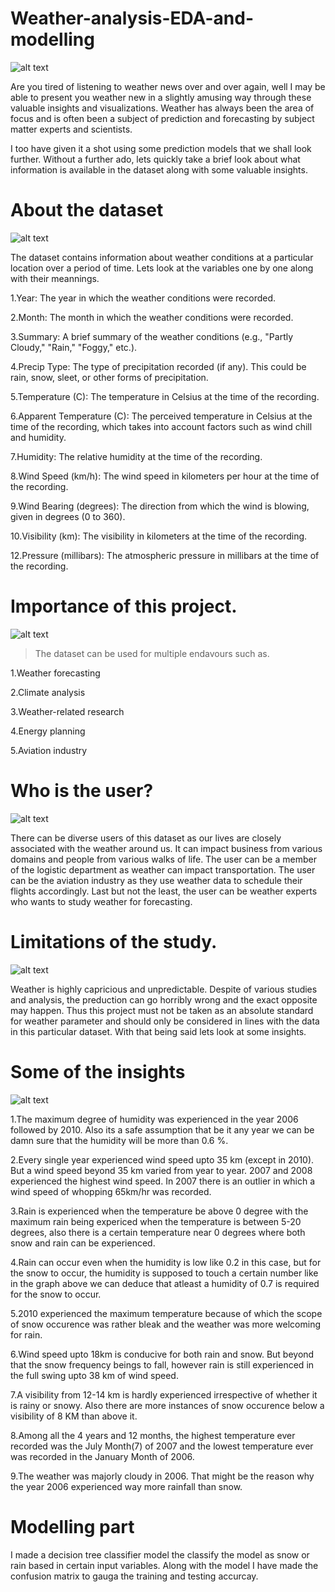# Weather-analysis-EDA-and-modelling

![alt text](https://www.cmcc.it/wp-content/uploads/2021/01/max-larochelle-uu-unsplash.jpg)


Are you tired of listening to weather news over and over again, well I may be able to present you weather new in a slightly amusing way through these valuable insights and visualizations. Weather has always been the area of focus and is often been a subject of prediction and forecasting by subject matter experts and scientists. 

I too have given it a shot using some prediction models that we shall look further. Without a further ado, lets quickly take a brief look about what information is available in the dataset along with some valuable insights.

# About the dataset

![alt text](https://th.bing.com/th/id/OIP.0icv8CP9ANWzqFPH3tWkWwAAAA?pid=ImgDet&rs=1)

The dataset  contains information about weather conditions at a particular location over a period of time. Lets look at the variables one by one along with their meannings.

1.Year: The year in which the weather conditions were recorded.

2.Month: The month in which the weather conditions were recorded.

3.Summary: A brief summary of the weather conditions (e.g., "Partly Cloudy," "Rain," "Foggy," etc.).

4.Precip Type: The type of precipitation recorded (if any). This could be rain, snow, sleet, or other forms of precipitation.

5.Temperature (C): The temperature in Celsius at the time of the recording.

6.Apparent Temperature (C): The perceived temperature in Celsius at the time of the recording, which takes into account factors such as wind chill and humidity.

7.Humidity: The relative humidity at the time of the recording.

8.Wind Speed (km/h): The wind speed in kilometers per hour at the time of the recording.

9.Wind Bearing (degrees): The direction from which the wind is blowing, given in degrees (0 to 360).

10.Visibility (km): The visibility in kilometers at the time of the recording.

12.Pressure (millibars): The atmospheric pressure in millibars at the time of the recording.

# Importance of this project.

![alt text](https://2.bp.blogspot.com/-xaXhkB32HUU/TzCPBkVhLaI/AAAAAAAAFvg/Hc0s6Yu8GFI/s1600/Important.jpg)

> The dataset can be used for multiple endavours such as.

1.Weather forecasting

2.Climate analysis

3.Weather-related research

4.Energy planning

5.Aviation industry

# Who is the user?

![alt text](https://th.bing.com/th/id/OIP.hbBXIwO5Blhp7L6mMoHORwAAAA?pid=ImgDet&rs=1)

There can be diverse users of this dataset as our lives are closely associated with the weather around us. It can impact business from various domains and people from various walks of life. The user can be a member of the logistic department as weather can impact transportation. The user can be the aviation industry as they use weather data to schedule their flights accordingly. Last but not the least, the user can be weather experts who wants to study weather for forecasting.

# Limitations of the study.

![alt text](https://1.bp.blogspot.com/-GsUAWIw-Yqc/X1FY1BUPJDI/AAAAAAABmS8/FaFue3pjn98Zao8b8VmGA10e8NOT4jmswCLcBGAsYHQ/s1600/clue-less.jpg)

Weather is highly capricious and unpredictable. Despite of various studies and analysis, the preduction can go horribly wrong and the exact opposite may happen. Thus this project must not be taken as an absolute standard for weather parameter and should only be considered in lines with the data in this particular dataset. With that being said lets look at some insights.

# Some of the insights

![alt text](https://th.bing.com/th/id/OIP.fn9f7Pks09J4MCKkMllQGwHaG3?pid=ImgDet&rs=1)

1.The maximum degree of humidity was experienced in the year 2006 followed by 2010. Also its a safe assumption that be it any year we can be damn sure that the humidity will be more than 0.6 %.

2.Every single year experienced wind speed upto 35 km (except in 2010). But a wind speed beyond 35 km varied from year to year. 2007 and 2008 experienced the highest wind speed. In 2007 there is an outlier in which a wind speed of whopping 65km/hr was recorded.

3.Rain is experienced when the temperature be above 0 degree with the maximum rain being expericed when the temperature is between 5-20 degrees, also there is a certain temperature near 0 degrees where both snow and rain can be experienced.

4.Rain can occur even when the humidity is low like 0.2 in this case, but for the snow to occur, the humidity is supposed to touch a certain number like in the graph above we can deduce that atleast a humidity of 0.7 is required for the snow to occur.

5.2010 experienced the maximum temperature because of which the scope of snow occurence was rather bleak and the weather was more welcoming for rain.

6.Wind speed upto 18km is conducive for both rain and snow. But beyond that the snow frequency beings to fall, however rain is still experienced in the full swing upto 38 km of wind speed.

7.A visibility from 12-14 km is hardly experienced irrespective of whether it is rainy or snowy. Also there are more instances of snow occurence below a visibility of 8 KM than above it.

8.Among all the 4 years and 12 months, the highest temperature ever recorded was the July Month(7) of 2007 and the lowest temperature ever was recorded in the January Month of 2006.

9.The weather was majorly cloudy in 2006. That might be the reason why the year 2006 experienced way more rainfall than snow.

# Modelling part

I made a decision tree classifier model the classify the model as snow or rain based in certain input variables. Along with the model I have made the confusion matrix to gauga the training and testing accurcay.